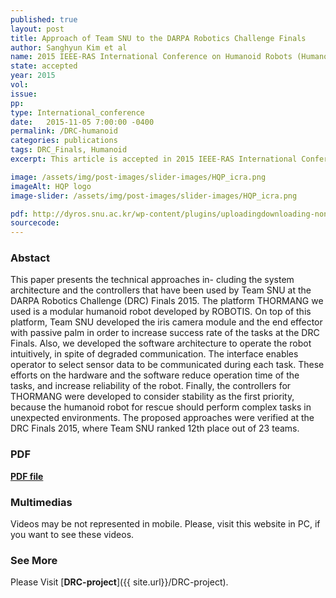 ```yaml
---
published: true
layout: post
title: Approach of Team SNU to the DARPA Robotics Challenge Finals 
author: Sanghyun Kim et al
name: 2015 IEEE-RAS International Conference on Humanoid Robots (Humanoids 2015)
state: accepted 
year: 2015
vol: 
issue: 
pp: 
type: International_conference
date:   2015-11-05 7:00:00 -0400
permalink: /DRC-humanoid
categories: publications
tags: DRC_Finals, Humanoid
excerpt: This article is accepted in 2015 IEEE-RAS International Conference on Humanoid Robots (Humanoids 2015). 

image: /assets/img/post-images/slider-images/HQP_icra.png
imageAlt: HQP logo
image-slider: /assets/img/post-images/slider-images/HQP_icra.png

pdf: http://dyros.snu.ac.kr/wp-content/plugins/uploadingdownloading-non-latin-filename/download.php?id=2823
sourcecode: 
---
```


### Abstact 
This paper presents the technical approaches in-
cluding the system architecture and the controllers that have
been used by Team SNU at the DARPA Robotics Challenge
(DRC) Finals 2015. The platform THORMANG we used is a
modular humanoid robot developed by ROBOTIS. On top of
this platform, Team SNU developed the iris camera module
and the end effector with passive palm in order to increase
success rate of the tasks at the DRC Finals. Also, we developed
the software architecture to operate the robot intuitively,
in spite of degraded communication. The interface enables
operator to select sensor data to be communicated during each
task. These efforts on the hardware and the software reduce
operation time of the tasks, and increase reliability of the robot.
Finally, the controllers for THORMANG were developed to
consider stability as the first priority, because the humanoid
robot for rescue should perform complex tasks in unexpected
environments. The proposed approaches were verified at the
DRC Finals 2015, where Team SNU ranked 12th place out of
23 teams. 

### PDF 
[**PDF file**](http://dyros.snu.ac.kr/wp-content/plugins/uploadingdownloading-non-latin-filename/download.php?id=2823)

### Multimedias
Videos may be not represented in mobile. Please, visit this website in PC, if you want to see these videos. 

### See More
Please Visit [**DRC-project**]({{ site.url}}/DRC-project).

